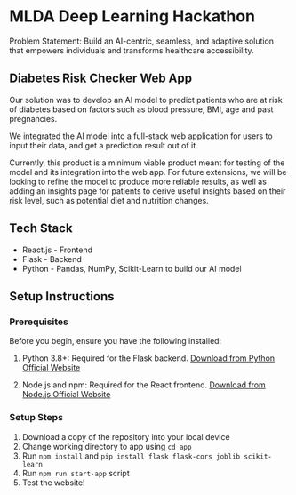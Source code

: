 # MLDA Deep Learning Hackathon
Problem Statement: Build an AI-centric, seamless, and adaptive solution that empowers individuals and transforms healthcare accessibility.

## Diabetes Risk Checker Web App
Our solution was to develop an AI model to predict patients who are at risk of diabetes based on factors such as blood pressure, BMI, age and past pregnancies.

We integrated the AI model into a full-stack web application for users to input their data, and get a prediction result out of it.

Currently, this product is a minimum viable product meant for testing of the model and its integration into the web app.
For future extensions, we will be looking to refine the model to produce more reliable results, as well as adding an insights page for patients to derive useful insights based on their risk level, such as potential diet and nutrition changes.

## Tech Stack
- React.js - Frontend
- Flask - Backend
- Python - Pandas, NumPy, Scikit-Learn to build our AI model

## Setup Instructions

### Prerequisites
Before you begin, ensure you have the following installed:

1. Python 3.8+: Required for the Flask backend. [Download from Python Official Website](https://www.python.org/downloads/)

2. Node.js and npm: Required for the React frontend. [Download from Node.js Official Website](https://nodejs.org/en)

### Setup Steps
1. Download a copy of the repository into your local device
2. Change working directory to app using ```cd app```
3. Run ```npm install``` and ```pip install flask flask-cors joblib scikit-learn```
4. Run ```npm run start-app``` script
5. Test the website!
